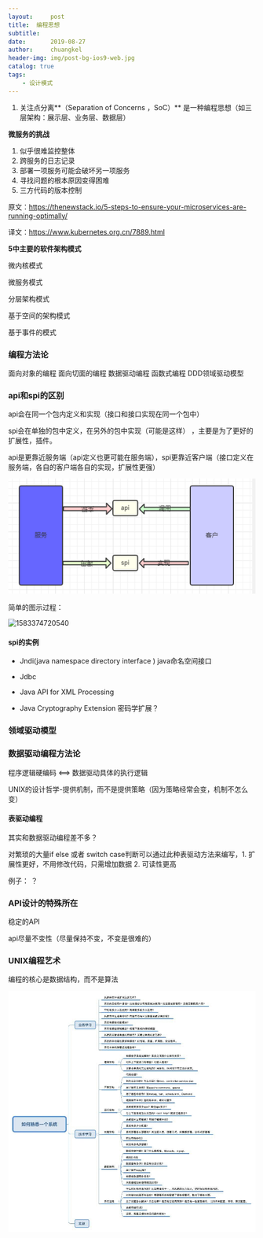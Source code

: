 ```yaml
---
layout:     post
title:	编程思想
subtitle:  
date:       2019-08-27
author:     chuangkel
header-img: img/post-bg-ios9-web.jpg
catalog: true
tags:
    - 设计模式
---
```


1. 关注点分离**（Separation of Concerns ，SoC）** 是一种编程思想（如三层架构：展示层、业务层、数据层）

**微服务的挑战**

1. 似乎很难监控整体
2. 跨服务的日志记录
3. 部署一项服务可能会破坏另一项服务
4. 寻找问题的根本原因变得困难
5. 三方代码的版本控制

原文：<https://thenewstack.io/5-steps-to-ensure-your-microservices-are-running-optimally/>

译文：<https://www.kubernetes.org.cn/7889.html>

**5中主要的软件架构模式**

微内核模式

微服务模式

分层架构模式

基于空间的架构模式

基于事件的模式

### 编程方法论

面向对象的编程 面向切面的编程 数据驱动编程 函数式编程 DDD领域驱动模型



### api和spi的区别

api会在同一个包内定义和实现（接口和接口实现在同一个包中）

spi会在单独的包中定义，在另外的包中实现（可能是这样） ，主要是为了更好的扩展性，插件。

api是更靠近服务端（api定义也更可能在服务端），spi更靠近客户端（接口定义在服务端，各自的客户端各自的实现，扩展性更强）

![1583373755274](/..\img\1583373755274.png)

简单的图示过程：

![1583374720540](F:\chuangkel.github.io\img\1583374720540.png)

#### spi的实例

* Jndi(java namespace directory interface ) java命名空间接口

* Jdbc

* Java API for XML Processing 

* Java Cryptography Extension 密码学扩展？



### 领域驱动模型





### 数据驱动编程方法论

程序逻辑硬编码  <==> 数据驱动具体的执行逻辑



UNIX的设计哲学-提供机制，而不是提供策略（因为策略经常会变，机制不怎么变）



#### 表驱动编程

其实和数据驱动编程差不多？ 

对繁琐的大量if else 或者 switch case判断可以通过此种表驱动方法来编写，1. 扩展性更好，不用修改代码，只需增加数据 2. 可读性更高

例子： ？



### API设计的特殊所在

稳定的API

api尽量不变性（尽量保持不变，不变是很难的）





### UNIX编程艺术

编程的核心是数据结构，而不是算法



![image-20200408072334804](./..\img\image-20200408072334804.png)

